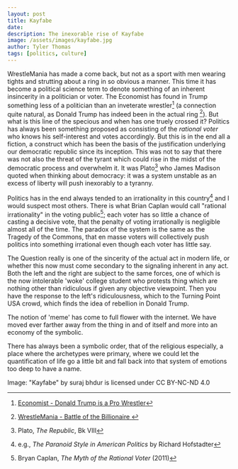 ```yaml
---
layout: post
title: Kayfabe
date: 
description: The inexorable rise of Kayfabe
image: /assets/images/kayfabe.jpg
author: Tyler Thomas
tags: [politics, culture]
---
```


WrestleMania has made a come back, but not as a sport with men wearing tights
and strutting about a ring in so obvious a manner.  This time it has become a
political science term to denote something of an inherent insincerity in a
politician or voter.  The Economist has found in Trump something less of a
politician than an inveterate wrestler[^1] (a connection quite natural, as
Donald Trump has indeed been in the actual ring [^2]).  But what is this line of
the specious and when has one truely crossed it?  Politics has always been
something proposed as consisting of the *rational voter* who knows his
self-interest and votes accordingly.  But this is in the end all a fiction, a
construct which has been the basis of the justification underlying our
democratic republic since its inception.  This was not to say that there was not
also the threat of the tyrant which could rise in the midst of the democratic
process and overwhelm it.  It was Plato[^3] who James Madison quoted when
thinking about democracy: it was a system unstable as an excess of liberty will
push inexorably to a tyranny.  

Politics has in the end always tended to an irrationality in this country[^4]
and I would suspect most others.  There is what Brian Caplan would call
"rational irrationality" in the voting public[^5]; each voter has so little a
chance of casting a decisive vote, that the penalty of voting irrationally is
negligible almost all of the time.  The paradox of the system is the same as the
Tragedy of the Commons, that en masse voters will collectively push politics
into something irrational even though each voter has little say.  

The Question really is one of the sincerity of the actual act in modern life, or
whether this now must come secondary to the signaling inherent in any act.  Both
the left and the right are subject to the same forces, one of which is the now
intolerable 'woke' college student who protests thing which are nothing other
than ridiculous if given any objective viewpoint.  Then you have the response to
the left's ridiculousness, which to the Turning Point USA crowd, which finds the
idea of rebellion in Donald Trump.

The notion of 'meme' has come to full flower with the internet.  We have moved
ever farther away from the thing in and of itself and more into an economy of
the symbolic. 

There has always been a symbolic order, that of the religious especially, a
place where the archetypes were primary, where we could let the quantification
of life go a little bit and fall back into that system of emotions too deep to
have a name. 


Image: "Kayfabe" by suraj bhdur is licensed under CC BY-NC-ND 4.0 

[^1]: [Economist - Donald Trump is a Pro Wrestler](https://www.economist.com/united-states/2019/04/13/donald-trump-is-a-pro-wrestler-masquerading-as-commander-in-chief)

[^2]: [WrestleMania - Battle of the Billionaire ](https://www.youtube.com/watch?v=5NsrwH9I9vE)

[^3]: Plato, *The Republic*, Bk VIII

[^4]: e.g., *The Paranoid Style in American Politics* by Richard Hofstadter

[^5]: Bryan Caplan, *The Myth of the Rational Voter* (2011)
